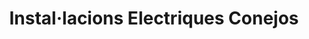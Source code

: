 ---
title: "Instal·lacions Electriques Conejos"
url: /torrent/instal-lacions-electriques-conejos/
shop: Radiotechnik
---